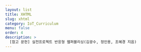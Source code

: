 ```yaml
---
layout: list
title: XHTML
slug: xhtml
category: IoT_Curriculum
menu: false
order: 4
description: >
  [참고 문헌] 실전프로젝트 반응형 웹퍼블리싱(김광수, 정인용, 조혜경 지음)
---
```

